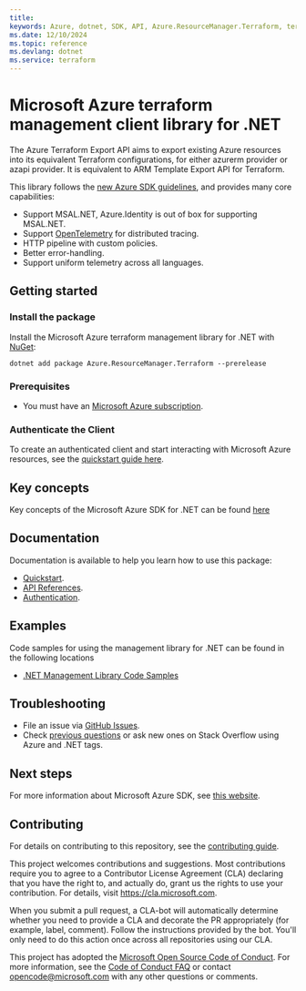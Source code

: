 ```yaml
---
title: 
keywords: Azure, dotnet, SDK, API, Azure.ResourceManager.Terraform, terraform
ms.date: 12/10/2024
ms.topic: reference
ms.devlang: dotnet
ms.service: terraform
---
```

# Microsoft Azure terraform management client library for .NET

The Azure Terraform Export API aims to export existing Azure resources into its equivalent Terraform configurations,
for either azurerm provider or azapi provider. It is equivalent to ARM Template Export API for Terraform.

This library follows the [new Azure SDK guidelines](https://azure.github.io/azure-sdk/general_introduction.html), and provides many core capabilities:

- Support MSAL.NET, Azure.Identity is out of box for supporting MSAL.NET.
- Support [OpenTelemetry](https://opentelemetry.io/) for distributed tracing.
- HTTP pipeline with custom policies.
- Better error-handling.
- Support uniform telemetry across all languages.

## Getting started

### Install the package

Install the Microsoft Azure terraform management library for .NET with [NuGet](https://www.nuget.org/):

```dotnetcli
dotnet add package Azure.ResourceManager.Terraform --prerelease
```

### Prerequisites

- You must have an [Microsoft Azure subscription](https://azure.microsoft.com/free/dotnet/).

### Authenticate the Client

To create an authenticated client and start interacting with Microsoft Azure resources, see the [quickstart guide here](https://github.com/Azure/azure-sdk-for-net/blob/main/doc/dev/mgmt_quickstart.md).

## Key concepts

Key concepts of the Microsoft Azure SDK for .NET can be found [here](https://azure.github.io/azure-sdk/dotnet_introduction.html)

## Documentation

Documentation is available to help you learn how to use this package:

- [Quickstart](https://github.com/Azure/azure-sdk-for-net/blob/main/doc/dev/mgmt_quickstart.md).
- [API References](/dotnet/api/?view=azure-dotnet).
- [Authentication](https://github.com/Azure/azure-sdk-for-net/blob/main/sdk/identity/Azure.Identity/README.md).

## Examples

Code samples for using the management library for .NET can be found in the following locations

- [.NET Management Library Code Samples](https://aka.ms/azuresdk-net-mgmt-samples)

## Troubleshooting

- File an issue via [GitHub Issues](https://github.com/Azure/azure-sdk-for-net/issues).
- Check [previous questions](https://stackoverflow.com/questions/tagged/azure+.net) or ask new ones on Stack Overflow using Azure and .NET tags.

## Next steps

For more information about Microsoft Azure SDK, see [this website](https://azure.github.io/azure-sdk/).

## Contributing

For details on contributing to this repository, see the [contributing
guide][cg].

This project welcomes contributions and suggestions. Most contributions
require you to agree to a Contributor License Agreement (CLA) declaring
that you have the right to, and actually do, grant us the rights to use
your contribution. For details, visit <https://cla.microsoft.com>.

When you submit a pull request, a CLA-bot will automatically determine
whether you need to provide a CLA and decorate the PR appropriately
(for example, label, comment). Follow the instructions provided by the
bot. You'll only need to do this action once across all repositories
using our CLA.

This project has adopted the [Microsoft Open Source Code of Conduct][coc]. For
more information, see the [Code of Conduct FAQ][coc_faq] or contact
<opencode@microsoft.com> with any other questions or comments.

<!-- LINKS -->
[cg]: https://github.com/Azure/azure-sdk-for-net/blob/main/sdk/resourcemanager/Azure.ResourceManager/docs/CONTRIBUTING.md
[coc]: https://opensource.microsoft.com/codeofconduct/
[coc_faq]: https://opensource.microsoft.com/codeofconduct/faq/

